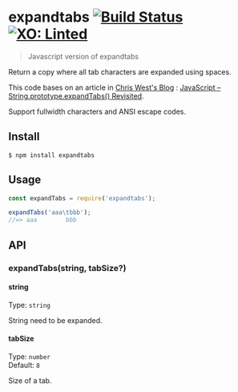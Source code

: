# expandtabs [![Build Status](https://travis-ci.org/bet4it/expandtabs.svg?branch=master)](https://travis-ci.org/bet4it/expandtabs) [![XO: Linted](https://img.shields.io/badge/xo-linted-blue.svg)](https://github.com/xojs/xo)

> Javascript version of expandtabs

Return a copy where all tab characters are expanded using spaces.

This code bases on an article in [Chris West's Blog](http://cwestblog.com/) : [JavaScript – String.prototype.expandTabs() Revisited](http://cwestblog.com/2012/01/23/javascript-string-prototype-expandtabs-revisited/).

Support fullwidth characters and ANSI escape codes.


## Install

```
$ npm install expandtabs
```

## Usage

```js
const expandTabs = require('expandtabs');

expandTabs('aaa\tbbb');
//=> aaa        bbb
```

## API

### expandTabs(string, tabSize?)

#### string

Type: `string`

String need to be expanded.

#### tabSize

Type: `number`<br>
Default: `8`

Size of a tab.
